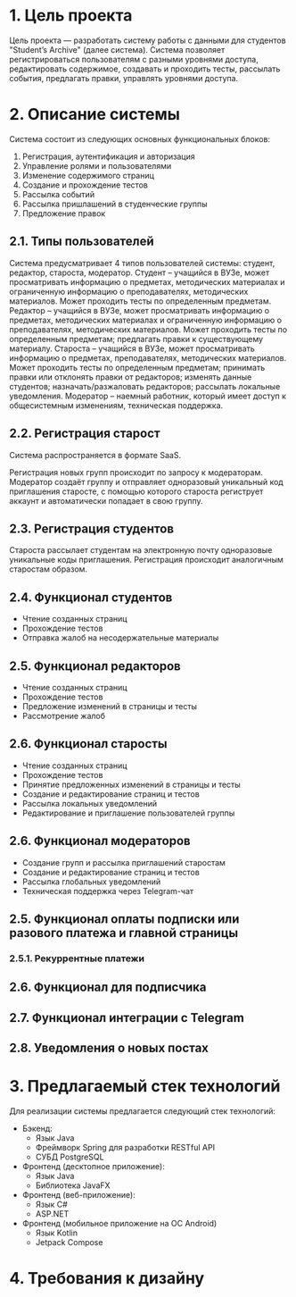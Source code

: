 # 1. Цель проекта

Цель проекта —  разработать систему работы с данными для студентов "Student’s Archive" 
(далее система). Система позволяет регистрироваться пользователям с разными уровнями
доступа, редактировать содержимое, создавать и проходить тесты, рассылать события, 
предлагать правки, управлять уровнями доступа.


# 2. Описание системы

Система состоит из следующих основных функциональных блоков:

1. Регистрация, аутентификация и авторизация
2. Управление ролями и пользователями
3. Изменение содержимого страниц
4. Создание и прохождение тестов
5. Рассылка событий
6. Рассылка пришлашений в студенческие группы
7. Предложение правок

## 2.1. Типы пользователей

Система предусматривает 4 типов пользователей системы: студент, редактор, 
староста, модератор. 
Студент – учащийся в ВУЗе, может просматривать информацию о предметах, методических материалах и ограниченную информацию о
преподавателях, методических материалов. Может проходить тесты по определенным предметам.
Редактор – учащийся в ВУЗе, может просматривать информацию о предметах, методических материалах и ограниченную информацию о преподавателях, 
методических материалов. Может проходить тесты по определенным предметам; предлагать
правки к существующему материалу.
Староста – учащийся в ВУЗе, может просматривать информацию о предметах, преподавателях, 
методических материалов. Может проходить тесты по определенным предметам; принимать
правки или отклонять правки от редакторов; изменять данные студентов; назначать/разжаловать 
редакторов; рассылать локальные уведомления.
Модератор – наемный работник, который имеет доступ к общесистемным изменениям, техническая поддержка.

## 2.2. Регистрация старост

Система распространяется в формате SaaS.

Регистрация новых групп происходит по запросу к модераторам. Модератор создаёт группу и отправляет одноразовый уникальный код приглашения старосте, с помощью которого староста региструет аккаунт и автоматически попадает в свою группу.

## 2.3. Регистрация студентов

Староста рассылает студентам на электронную почту одноразовые уникальные коды приглашения. Регистрация происходит аналогичным старостам образом.

## 2.4. Функционал студентов

- Чтение созданных страниц
- Прохождение тестов
- Отправка жалоб на несодержательные материалы

## 2.5. Функционал редакторов

- Чтение созданных страниц
- Прохождение тестов
- Предложение изменений в страницы и тесты
- Рассмотрение жалоб

## 2.6. Функционал старосты

- Чтение созданных страниц
- Прохождение тестов
- Принятие предложенных изменений в страницы и тесты
- Создание и редактирование страниц и тестов
- Рассылка локальных уведомлений
- Редактирование и приглашение пользователей группы

## 2.6. Функционал модераторов

- Создание групп и рассылка приглашений старостам
- Создание и редактирование страниц и тестов
- Рассылка глобальных уведомлений
- Техническая поддержка через Telegram-чат




## 2.5. Функционал оплаты подписки или разового платежа и главной страницы


### 2.5.1. Рекуррентные платежи




## 2.6. Функционал для подписчика



## 2.7. Функционал интеграции с Telegram



## 2.8. Уведомления о новых постах



# 3. Предлагаемый стек технологий

Для реализации системы предлагается следующий стек технологий:

* Бэкенд:
    - Язык Java
    - Фреймворк Spring для разработки RESTful API
    - СУБД PostgreSQL
* Фронтенд (десктопное приложение):
    - Язык Java
    - Библиотека JavaFX
* Фронтенд (веб-приложение):
    - Язык C#
    - ASP.NET
* Фронтенд (мобильное приложение на ОС Android)
    - Язык Kotlin
    - Jetpack Compose




# 4. Требования к дизайну

